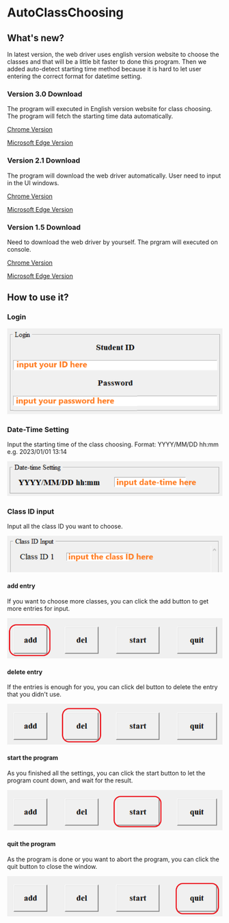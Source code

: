 # AutoClassChoosing

## What's new?

In latest version, the web driver uses english version website to choose the classes and that will be a little bit faster to done this program.
Then we added auto-detect starting time method because it is hard to let user entering the correct format for datetime setting.

### Version 3.0 Download

The program will executed in English version website for class choosing.
The program will fetch the starting time data automatically.

[Chrome Version](https://www.dropbox.com/s/ssychaynxamh49q/v.3.0-chrome.rar?raw=1)

[Microsoft Edge Version](https://www.dropbox.com/s/cbejw0gu34jdolz/v.3.0-edge.rar?raw=1)

### Version 2.1 Download

The program will download the web driver automatically.
User need to input in the UI windows.

[Chrome Version](https://www.dropbox.com/s/ja6lkf93uiymkhe/v.2.1-chrome.rar?raw=1)

[Microsoft Edge Version](https://www.dropbox.com/s/65dk1a7q19ch8sj/v.2.1-edge.rar?raw=1)

### Version 1.5 Download

Need to download the web driver by yourself.
The prgram will executed on console.

[Chrome Version](https://www.dropbox.com/s/152yj6ppp5nywqt/v.1.5-chrome.rar?raw=1)

[Microsoft Edge Version](https://www.dropbox.com/s/1uwnen71ak74tls/v.1.5-edge.rar?raw=1)

## How to use it?

### Login

![](./md/login_input.png)

### Date-Time Setting

Input the starting time of the class choosing.
Format: YYYY/MM/DD hh:mm
e.g. 2023/01/01 13:14

![](./md/date-time_input.png)

### Class ID input

Input all the class ID you want to choose.

![](./md/class-id_input.png)

#### add entry

If you want to choose more classes, you can click the add button to get more entries for input.

![](./md/add.png)

#### delete entry

If the entries is enough for you, you can click del button to delete the entry that you didn't use.

![](./md/del.png)

#### start the program

As you finished all the settings, you can click the start button to let the program count down, and wait for the result.

![](./md/start.png)

#### quit the program

As the program is done or you want to abort the program, you can click the quit button to close the window.

![](./md/quit.png)
